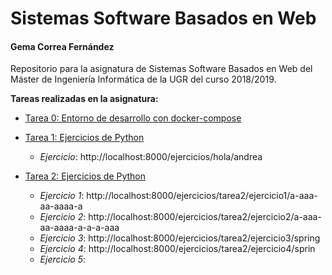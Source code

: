 # Sistemas Software Basados en Web

#### Gema Correa Fernández

Repositorio para la asignatura de Sistemas Software Basados en Web del Máster de Ingeniería Informática de la UGR del curso 2018/2019.

**Tareas realizadas en la asignatura:**

- [Tarea 0: Entorno de desarrollo con docker-compose](https://github.com/Gecofer/MII_SSBW_1819/tree/master/Tarea%200)


- [Tarea 1: Ejercicios de Python](https://github.com/Gecofer/MII_SSBW_1819/tree/master/Tarea%201)
  - _Ejercicio_: http://localhost:8000/ejercicios/hola/andrea


- [Tarea 2: Ejercicios de Python](https://github.com/Gecofer/MII_SSBW_1819/tree/master/Tarea%202)
  - _Ejercicio 1_: http://localhost:8000/ejercicios/tarea2/ejercicio1/a-aaa-aa-aaaa-a
  - _Ejercicio 2_: http://localhost:8000/ejercicios/tarea2/ejercicio2/a-aaa-aa-aaaa-a-a-a-aaa
  - _Ejercicio 3_: http://localhost:8000/ejercicios/tarea2/ejercicio3/spring
  - _Ejercicio 4_: http://localhost:8000/ejercicios/tarea2/ejercicio4/sprin
  - _Ejercicio 5_:
